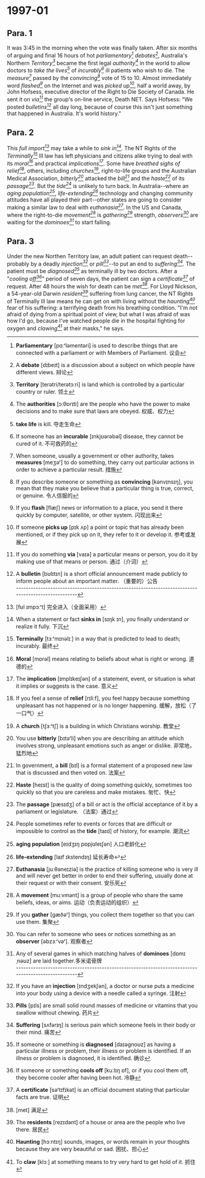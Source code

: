# 1997-01

## Para. 1

It was 3:45 in the morning when the vote was finally taken. After six months of arguing and final 16 hours of hot *parliamentary[^1]* *debates[^2]*, Australia's Northern *Territory[^3]* became the first legal *authority[^4]* in the world to allow doctors to *take the lives[^5]* of *incurably[^6]* ill patients who wish to die. The *measure[^7]* passed by the *convincing[^8]* vote of 15 to 10. Almost immediately word *flashed[^9]* on the Internet and was *picked up[^10]*, half a world away, by John Hofsess, executive director of the Right to Die Society of Canada. He sent it on *via[^11]* the group's on-line service, Death NET. Says Hofsess: "We posted *bulletins[^12]* all day long, because of course this isn't just something that happened in Australia. It's world history."

[^1]: **Parliamentary** [pɑːʳləmentəri] is used to describe things that are connected with a parliament or with Members of Parliament. 议会
[^2]: A **debate** [dɪbeɪt] is a discussion about a subject on which people have different views. 辩论
[^3]: **Territory** [terətri/terətɔːri] is land which is controlled by a particular country or ruler. 领土
[^4]: The **authorities** [ɔːθɒrɪti] are the people who have the power to make decisions and to make sure that laws are obeyed. 权威、权力
[^5]: **take life** is kill. 夺走生命
[^6]: If someone has an **incurable** [ɪnkjʊərəbəl] disease, they cannot be cured of it. 不可救药的
[^7]: When someone, usually a government or other authority, takes **measures** [meʒəʳ] to do something, they carry out particular actions in order to achieve a particular result. 措施
[^8]: If you describe someone or something as **convincing** [kənvɪnsɪŋ], you mean that they make you believe that a particular thing is true, correct, or genuine. 令人信服的
[^9]: If you **flash** [flæʃ] news or information to a place, you send it there quickly by computer, satellite, or other system. 闪现出来
[^10]: If someone **picks up** [pɪk ʌp] a point or topic that has already been mentioned, or if they pick up on it, they refer to it or develop it. 参考或发展
[^11]: If you do something **via** [vaɪə] a particular means or person, you do it by making use of that means or person. 通过（介词）
[^12]: A **bulletin** [bʊlɪtɪn] is a short official announcement made publicly to inform people about an important matter. （重要的）公告<br/>---------------------------------------------------------------------------------------------------



## Para. 2

This *full import[^13]* may take a while to *sink in[^14]*. The NT Rights of the *Terminally[^15]* Ill law has left physicians and citizens alike trying to deal with its *moral[^16]* and practical *implications[^17]*. Some have *breathed sighs of relief[^18]*, others, including *churches[^19]*, right-to-life groups and the Australian Medical Association, *bitterly[^20]* attacked the *bill[^21]* and the *haste[^22]* of its *passage[^23]*. But the *tide[^24]* is unlikely to turn back. In Australia--where an *aging population[^25]*, *life-extending[^26]* technology and changing community attitudes have all played their part--other states are going to consider making a similar law to deal with *euthanasia[^27]*. In the US and Canada, where the right-to-die *movement[^28]* is *gathering[^29]* strength, *observers[^30]* are waiting for the *dominoes[^31]* to start falling.

[^13]: [fʊl ɪmpɔːʳt] 完全进入（全面采用）
[^14]: When a statement or fact **sinks in** [sɪŋk ɪn], you finally understand or realize it fully. 下沉
[^15]: **Terminally** [tɜːʳmɪnəlɪː] in a way that is predicted to lead to death; incurably. 最终
[^16]: **Moral** [mɒrəl] means relating to beliefs about what is right or wrong. 道德的
[^17]: The **implication** [ɪmplɪkeɪʃən] of a statement, event, or situation is what it implies or suggests is the case. 意义
[^18]: If you feel a sense of **relief** [rɪliːf], you feel happy because something unpleasant has not happened or is no longer happening. 缓解，放松（了一口气）
[^19]: A **church** [tʃɜːʳtʃ] is a building in which Christians worship. 教堂
[^20]: You use **bitterly** [bɪtəʳli] when you are describing an attitude which involves strong, unpleasant emotions such as anger or dislike. 非常地，猛烈地
[^21]: In government, a **bill** [bɪl] is a formal statement of a proposed new law that is discussed and then voted on. 法案
[^22]: **Haste** [heɪst] is the quality of doing something quickly, sometimes too quickly so that you are careless and make mistakes. 匆忙、快
[^23]: The **passage** [pæsɪdʒ] of a bill or act is the official acceptance of it by a parliament or legislature. （法案）通过
[^24]: People sometimes refer to events or forces that are difficult or impossible to control as the **tide** [taɪd] of history, for example. 潮流
[^25]: **aging population** [eɪdʒɪŋ pɒpjʊleɪʃən] 人口老龄化
[^26]: **life-extending** [laɪf ɪkstendɪŋ] 延长寿命↩
[^27]: **Euthanasia** [juːθəneɪziə] is the practice of killing someone who is very ill and will never get better in order to end their suffering, usually done at their request or with their consent. 安乐死
[^28]: A **movement** [muːvmənt] is a group of people who share the same beliefs, ideas, or aims. 运动（负责运动的组织）
[^29]: If you **gather** [gæðəʳ] things, you collect them together so that you can use them. 集聚
[^30]: You can refer to someone who sees or notices something as an **observer** [əbzɜːʳvəʳ]. 观察者
[^31]: Any of several games in which matching halves of **dominoes** [dɒmɪˌnəʊz] are laid together.多米诺骨牌<br/>---------------------------------------------------------------------------------------------------
## Para. 3

Under the new Northen Territory law, an adult patient can request death--probably by a deadly *injection[^32]* or *pill[^33]*--to put an end to *suffering[^34]*. The patient must be *diagnosed[^35]* as terminally ill by two doctors. After a "*cooling off[^36]*" period of seven days, the patient can sign a *certificate[^37]* of request. After 48 hours the wish for death can be *met[^38]*. For Lloyd Nickson, a 54-year-old Darwin *resident[^39]* suffering from lung cancer, the NT Rights of Terminally Ill law means he can get on with living without the *haunting[^40]* fear of his suffering: a terrifying death from his breathing condition. "I'm not afraid of dying from a spiritual point of view, but what I was afraid of was how I'd go, because I've watched people die in the hospital fighting for oxygen and *clawing[^41]* at their masks," he says.

[^32]: If you have an **injection** [ɪndʒekʃən], a doctor or nurse puts a medicine into your body using a device with a needle called a syringe. 注射
[^33]: **Pills** [pɪls] are small solid round masses of medicine or vitamins that you swallow without chewing. 药片
[^34]: **Suffering** [sʌfərɪŋ] is serious pain which someone feels in their body or their mind. 痛苦
[^35]: If someone or something is **diagnosed** [daɪəgnoʊz] as having a particular illness or problem, their illness or problem is identified. If an illness or problem is diagnosed, it is identified. 确诊
[^36]: If someone or something **cools off** [kuːlɪŋ ɒf], or if you cool them off, they become cooler after having been hot. 冷静
[^37]: A **certificate** [səʳtɪfɪkət] is an official document stating that particular facts are true. 证明
[^38]: [met] 满足
[^39]: The **residents** [rezɪdənt] of a house or area are the people who live there. 居民
[^40]: **Haunting** [hɔːntɪŋ] sounds, images, or words remain in your thoughts because they are very beautiful or sad. 困扰、担心
[^41]: To **claw** [klɔː] at something means to try very hard to get hold of it. 抓住

